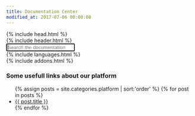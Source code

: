 ```yaml
---
title: Documentation Center
modified_at: 2017-07-06 00:00:00
---
```


<html>
  {% include head.html %}
  <body>
    <main>
      {% include header.html %}
      <div class="container index">
        <div class="row">
          <div class="search-index">
            <div class="search-form">
              <input type="text" class="form-control" id="search-input" placeholder="Search the documentation" autofocus="true">
            </div>
          </div>
        </div>
        <div class="row languages">
          {% include languages.html %}
        </div>
        <div class="row addons">
          {% include addons.html %}
        </div>
        <div class="row platform">
          <h3>Some usefull links about our platform</h3>
          <div class="col-12">
            <div class="row">
              <ul>
                {% assign posts = site.categories.platform | sort:'order' %}
                {% for post in posts %}
                  <li>
                    <a href="{{ post.url }}">{{ post.title }}</a>
                  </li>
                {% endfor %}
              </ul>
            </div>
          </div>
        </div>
      </div>
    </main>
  </body>
</html>

